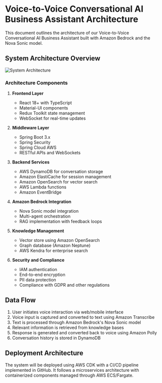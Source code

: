 # Voice-to-Voice Conversational AI Business Assistant Architecture

This document outlines the architecture of our Voice-to-Voice Conversational AI Business Assistant built with Amazon Bedrock and the Nova Sonic model.

## System Architecture Overview

![System Architecture](https://via.placeholder.com/800x600?text=System+Architecture+Diagram)

### Architecture Components

1. **Frontend Layer**
   - React 18+ with TypeScript
   - Material-UI components
   - Redux Toolkit state management
   - WebSocket for real-time updates

2. **Middleware Layer**
   - Spring Boot 3.x
   - Spring Security
   - Spring Cloud AWS
   - RESTful APIs and WebSockets

3. **Backend Services**
   - AWS DynamoDB for conversation storage
   - Amazon ElastiCache for session management
   - Amazon OpenSearch for vector search
   - AWS Lambda functions
   - Amazon EventBridge

4. **Amazon Bedrock Integration**
   - Nova Sonic model integration
   - Multi-agent orchestration
   - RAG implementation with feedback loops

5. **Knowledge Management**
   - Vector store using Amazon OpenSearch
   - Graph database (Amazon Neptune)
   - AWS Kendra for enterprise search

6. **Security and Compliance**
   - IAM authentication
   - End-to-end encryption
   - PII data protection
   - Compliance with GDPR and other regulations

## Data Flow

1. User initiates voice interaction via web/mobile interface
2. Voice input is captured and converted to text using Amazon Transcribe
3. Text is processed through Amazon Bedrock's Nova Sonic model
4. Relevant information is retrieved from knowledge bases
5. Response is generated and converted back to voice using Amazon Polly
6. Conversation history is stored in DynamoDB

## Deployment Architecture

The system will be deployed using AWS CDK with a CI/CD pipeline implemented in GitHub. It follows a microservices architecture with containerized components managed through AWS ECS/Fargate.